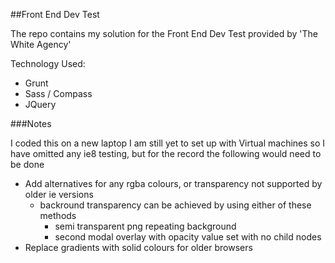 ##Front End Dev Test

The repo contains my solution for the Front End Dev Test provided by 'The White Agency'

Technology Used:

* Grunt
* Sass / Compass
* JQuery

###Notes

I coded this on a new laptop I am still yet to set up with Virtual machines so I have omitted any ie8 testing, but for the record the following would need to be done

* Add alternatives for any rgba colours, or transparency not supported by older ie versions
    - backround transparency can be achieved by using either of these methods
        + semi transparent png repeating background
        + second modal overlay with opacity value set with no child nodes
* Replace gradients with solid colours for older browsers
